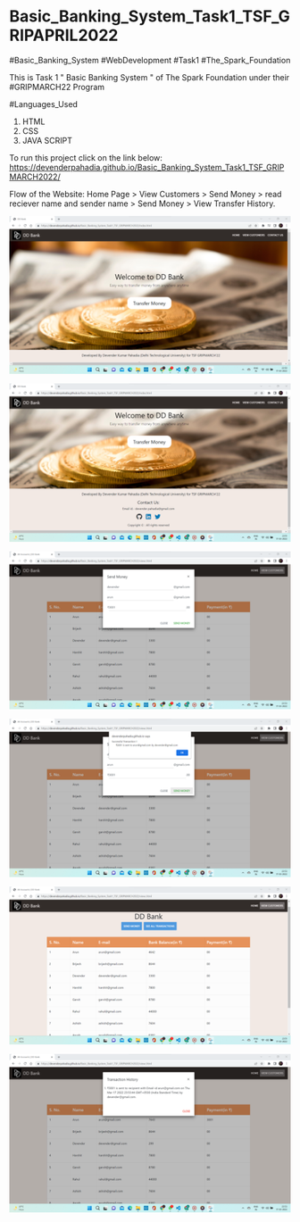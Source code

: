 # Basic_Banking_System_Task1_TSF_GRIPAPRIL2022

#Basic_Banking_System
#WebDevelopment
#Task1
#The_Spark_Foundation

This is Task 1 " Basic Banking System " of The Spark Foundation under their #GRIPMARCH22 Program

#Languages_Used

1. HTML
2. CSS
4. JAVA SCRIPT

To run this project click on the link below:
https://devenderpahadia.github.io/Basic_Banking_System_Task1_TSF_GRIPMARCH2022/

Flow of the Website: Home Page > View Customers > Send Money > read reciever name and sender name > Send Money > View Transfer History.

![image](/ScreenShots/Homepage.png)

![image](/ScreenShots/ContactUs.png)

![image](/ScreenShots/SendMoney1.png)

![image](/ScreenShots/SendMoney2.png)

![image](/ScreenShots/ViewCustomers.png)

![image](/ScreenShots/TransactionHistory.png)
